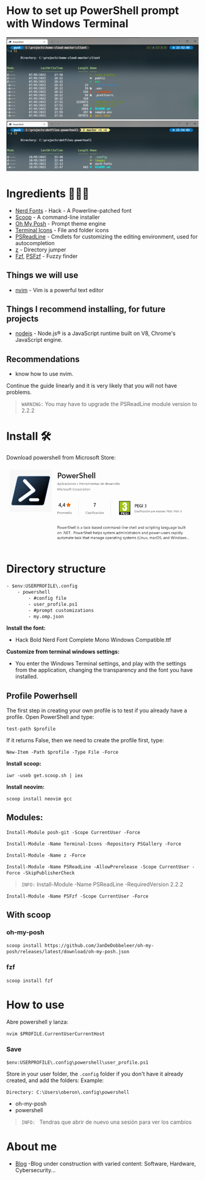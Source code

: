 # How to set up PowerShell prompt with Windows Terminal

![powershell screenshot](./images/screenshot-1.png)
![powershell screenshot](./images/screenshot-2.png)
# Ingredients 👨🏻‍🍳
- [Nerd Fonts](https://github.com/ryanoasis/nerd-fonts) - Hack - A Powerline-patched font
- [Scoop](https://scoop.sh/) - A command-line installer
- [Oh My Posh](https://ohmyposh.dev/) - Prompt theme engine
- [Terminal Icons](https://github.com/devblackops/Terminal-Icons) - File and folder icons
- [PSReadLine](https://docs.microsoft.com/en-us/powershell/module/psreadline/) - Cmdlets for customizing the editing environment, used for autocompletion
- [z](https://github.com/rupa/z) - Directory jumper
- [Fzf](https://github.com/junegunn/fzf), [PSFzf](https://github.com/kelleyma49/PSFzf) - Fuzzy finder

## Things we will use
- [nvim](https://neovim.io/doc/) - Vim is a powerful text editor
## Things I recommend installing, for future projects
- [nodejs](https://nodejs.org/es/) - Node.js® is a JavaScript runtime built on V8, Chrome's JavaScript engine.

## Recommendations
- know how to use nvim.

Continue the guide linearly and it is very likely that you will not have problems.

> `WARNING:` You may have to upgrade the PSReadLine module version to 2.2.2

# Install 🛠️
Download powershell from Microsoft Store:

![powershell screenshot](./images/download-powershell.png)

# Directory structure
```
- $env:USERPROFILE\.config
    - powershell
        - #config file
        - user_profile.ps1
        - #prompt customizations
        - my.omp.json
```

**Install the font:**
- Hack Bold Nerd Font Complete Mono Windows Compatible.ttf

**Customize from terminal windows settings:**
- You enter the Windows Terminal settings, and play with the settings from the application, changing the transparency and the font you have installed.
## **Profile Powerhsell**
The first step in creating your own profile is to test if you already have a profile. Open PowerShell and type:
```
test-path $profile
```
If it returns False, then we need to create the profile first, type:

```
New-Item -Path $profile -Type File -Force
```

**Install scoop:**
```
iwr -useb get.scoop.sh | iex
```
**Install neovim:**
```
scoop install neovim gcc
```
## **Modules:**
```
Install-Module posh-git -Scope CurrentUser -Force
```

```
Install-Module -Name Terminal-Icons -Repository PSGallery -Force
```
  
```
Install-Module -Name z -Force
```

```
Install-Module -Name PSReadLine -AllowPrerelease -Scope CurrentUser -Force -SkipPublisherCheck
```
> `INFO:` Install-Module -Name PSReadLine -RequiredVersion 2.2.2

```
Install-Module -Name PSFzf -Scope CurrentUser -Force
```
## **With scoop**
### **oh-my-posh**
```
scoop install https://github.com/JanDeDobbeleer/oh-my-posh/releases/latest/download/oh-my-posh.json
```
### **fzf**
```
scoop install fzf
```
# How to use
Abre powershell y lanza:
```
nvim $PROFILE.CurrentUserCurrentHost
```
### Save
```
$env:USERPROFILE\.config\powershell\user_profile.ps1
```
Store in your user folder, the `.config` folder if you don't have it already created, and add the folders:
Example:
```
Directory: C:\Users\oberon\.config\powershell
```
- oh-my-posh
- powershell

> `INFO: ` Tendras que abrir de nuevo una sesión para ver los cambios

# About me
- [Blog](https://abienvenido.ddns.net/) -Blog under construction with varied content: Software, Hardware, Cybersecurity...